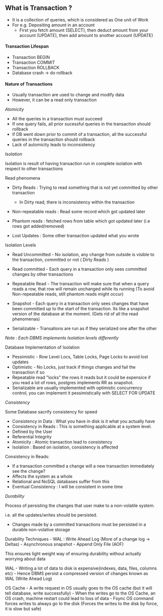 ## What is Transaction ?

- It is a collection of queries, which is considered as One unit of Work
- For e.g. Depositing amount in an account
    - First you fetch amount (SELECT), then deduct amount from your account (UPDATE), then add amount to another account (UPDATE)

#### Transaction Lifespan

- Transaction BEGIN
- Transaction COMMIT
- Transaction ROLLBACK
- Database crash -> do rollback

#### Nature of Transactions

- Usually transaction are used to change and modify data
- However, it can be a read only transaction

*Atomicity*

- All the queries in a transaction must succeed
- If one query fails, all prior sucessful queries in the transaction should rollback
- If DB went down prior to commit of a transaction, all the successful queries in the transaction should rollback
- Lack of automicity leads to inconsistency


*Isolation*

Isolation is result of having transaction run in complete isolation with respect to other transactions

Read phenomena

- Dirty Reads : Trying to read something that is not yet committed by other transaction
    - In Dirty read, there is inconsistency within the transaction

- Non-repeatable reads : Read some record which got updated later

- Phantom reads : fetched rows from table which got updated later (i.e rows got added/removed)

- Lost Updates : Some other transaction updated what you wrote

Isolation Levels

- Read Uncommitted - No isolation, any change from outside is visible to the transaction, committed or not ( Dirty Reads )

- Read committed - Each query in a transaction only sees committed changes by other transactions

- Repeatable Read - The transaction will make sure that when a query reads a row, that row will remain unchanged while its running (To avoid Non-repeatable reads, still phantom reads might occur)

- Snapshot - Each query in a transaction only sees changes that have been committed up to the start of the transaction. Its like a snapshot version of the database at the moment. (Gets rid of all the read phenomenas)

- Serializable - Transations are run as if they serialized one after the other

*Note : Each DBMS implements Isolation levels differently*

Database Implementation of Isolation

- Pessimistic - Row Level Locs, Table Locks, Page Locks to avoid lost updates
- Optimistic - No Locks, just track if things changes and fail the transaction if so
- Repeatable read "locks" the rows it reads but it could be expensice if you read a lot of rows, postgres implements RR as snapshot.
- Serializable are usually implemented with optimistic concurrency control, you can implement it pessimistically with SELECT FOR UPDATE

*Consistency*

Some Database sacrify consistency for speed

- Consistency in Data : What you have in disk is it what you actually have
- Consistency in Reads : This is something applicable at a system level.
- Defined by the User
- Referential Integrity
- Atomicity : Atomic transaction lead to consistency
- Isolation : Based on isolation, consistency is affected

Consistency in Reads:
- If a transaction committed a change will a new transaction immediately see the change?
- Affects the system as a whole
- Relational and NoSQL databases suffer from this
- Eventual Consistency : I will be consistent in some time

*Durability*

Process of persisting the changes that user make to a non-volatile system.

i.e. all the updates/writes should be persisted.

- Changes made by a committed transactions must be persisted in a durable non-volative storage

Durability Techniques
    - WAL : Write Ahead Log (More of a change log -> Deltas)
    - Asynchronous snapshot
    - Append Only File (AOF)

This ensures light weight way of ensuring durability without actually worrying about data

WAL
    - Writing a lot of data to disk is expensive(indexes, data, files, columns etc)
    - Hence DBMS persist a compressed version of changes known as WAL (Write Ahead Log)

OS Cache
    - A write request in OS usually goes to the OS cache (but it will tell database, write successfully)
    - When the writes go to the OS Cache, an OS crash, machine restart could lead to loss of data
    - Fsync OS command forces writes to always go to the disk (Forces the writes to the disk by force, it is slow but safe)

